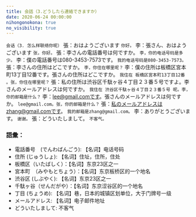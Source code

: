 ```yaml
---
title: 会話（3.どうしたら連絡できますか）
date: 2020-06-24 00:00:00
nihongonokona: true
no_visibility: true
---
```


`会话（3. 怎么样联络你呢）`
張：おはようございます
`你好。`
李：張さん、おはようございます
`张，你好。`
張：李さんの電話番号は何ですか。
`李，你的电话号码是多少。`
李：僕の電話番号は080-3453-7573です。
`我的电话号码是080-3453-7573。`
張：李さんの住所はどこですか。
`李，你住在哪里呢？`
李：僕の住所は板橋区宮本町13丁目12番です。張さんの住所はどこですか。
`我住在 板橋区宮本町13丁目12番 。张，你住在哪里呢？`
張：私の住所は渋谷区千駄ヶ谷４丁目２３番５号ですよ。李さんのメールアドレスは何ですか。
`我住在 渋谷区千駄ヶ谷４丁目２３番５号 呢。李，你的邮箱是什么？`
李：lee@gmail.comです。張さんのメールアドレスは何ですか。
`lee@gmail.com。张，你的邮箱是什么？`
張：私のメールアドレスはzhang@gmail.comです。
`我的邮箱是zhang@gmail.com。`
李：ありがとうございます。
`谢谢。`
張：どういたしまして。
`不客气。`

### 語彙：

- 電話番号　(でんわばんごう): 【名词】电话号码
- 住所 (じゅうしょ): 【名词】住址，住所，住处
- 板橋区（いたばしく）：【名词】东京23区之一
- 宮本町　（みやもとちょう）：【名词】东京板桥区的一个地名
- 渋谷区 (しぶやく): 【名词】东京23区之一
- 千駄ヶ谷（せんだがや）：【名词】东京涩谷区的一个地名
- 丁目 (ちょうめ): 【名词】巷，日本的城镇区划单位，大于门牌号一级
- メールアドレス: 【名词】电子邮件地址
- どういたしまして: 不客气
